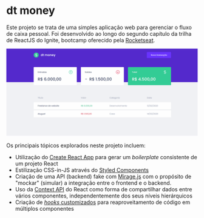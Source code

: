 # dt money

Este projeto se trata de uma simples aplicação web para gerenciar o fluxo de caixa pessoal.
Foi desenvolvido ao longo do segundo capítulo da trilha de ReactJS do Ignite, bootcamp oferecido pela [Rocketseat](https://www.rocketseat.com.br/). 

<p align="center">
<img src=".github/assets/preview.gif"/>
</p>

Os principais tópicos explorados neste projeto incluem:
- Utilização do [Create React App](https://create-react-app.dev/) para gerar um *boilerplate* consistente de um projeto React
- Estilização CSS-in-JS através do [Styled Components](https://www.styled-components.com/)
- Criação de uma API (backend) fake com [Mirage.js](https://miragejs.org/) com o propósito de "mockar" (simular) a integração entre o frontend e o backend.
- Uso da [Context API](https://pt-br.reactjs.org/docs/context.html) do React como forma de compartilhar dados entre vários componentes, independentemente dos seus níveis hierárquicos
- Criação de [*hooks* customizados](https://pt-br.reactjs.org/docs/hooks-custom.html) para reaproveitamento de código em múltiplos componentes
